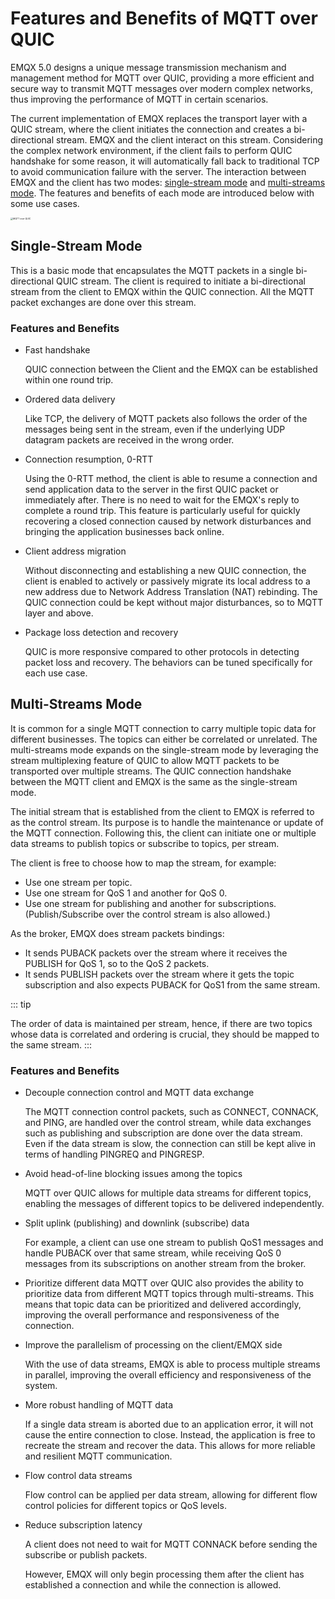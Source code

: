 # Features and Benefits of MQTT over QUIC 

EMQX 5.0 designs a unique message transmission mechanism and management method for MQTT over QUIC, providing a more efficient and secure way to transmit MQTT messages over modern complex networks, thus improving the performance of MQTT in certain scenarios. 

The current implementation of EMQX replaces the transport layer with a QUIC stream, where the client initiates the connection and creates a bi-directional stream. EMQX and the client interact on this stream. Considering the complex network environment, if the client fails to perform QUIC handshake for some reason, it will automatically fall back to traditional TCP to avoid communication failure with the server. The interaction between EMQX and the client has two modes: [single-stream mode](#single-stream-mode) and [multi-streams mode](#multi-streams-mode). The features and benefits of each mode are introduced below with some use cases. 

<img src="/Users/emqx/Documents/GitHub/emqx-docs/en_US/mqtt-over-quic/assets/mqtt-over-quic.png" alt="MQTT over QUIC" style="zoom:25%;" />

## Single-Stream Mode

This is a basic mode that encapsulates the MQTT packets in a single bi-directional QUIC stream. The client is required to initiate a bi-directional stream from the client to EMQX within the QUIC connection. All the MQTT packet exchanges are done over this stream.

### Features and Benefits

- Fast handshake

  QUIC connection between the Client and the EMQX can be established within one round trip.

- Ordered data delivery

  Like TCP, the delivery of MQTT packets also follows the order of the messages being sent in the stream, even if the underlying UDP datagram packets are received in the wrong order.

- Connection resumption, 0-RTT

  Using the 0-RTT method, the client is able to resume a connection and send application data to the server in the first QUIC packet or immediately after. There is no need to wait for the EMQX's reply to complete a round trip.
  This feature is particularly useful for quickly recovering a closed connection caused by network disturbances and bringing the application businesses back online.

- Client address migration

  Without disconnecting and establishing a new QUIC connection, the client is enabled to actively or passively migrate its local address to a new address due to Network Address Translation (NAT) rebinding. The QUIC connection could be kept without major disturbances, so to MQTT layer and above.

- Package loss detection and recovery

  QUIC is more responsive compared to other protocols in detecting packet loss and recovery. The behaviors can be tuned specifically for each use case.

## Multi-Streams Mode

It is common for a single MQTT connection to carry multiple topic data for different businesses. The topics can either be correlated or unrelated. The multi-streams mode expands on the single-stream mode by leveraging the stream multiplexing feature of QUIC to allow MQTT packets to be transported over multiple streams. The QUIC connection handshake between the MQTT client and EMQX is the same as the single-stream mode.

The initial stream that is established from the client to EMQX is referred to as the control stream. Its purpose is to handle the maintenance or update of the MQTT connection. Following this, the client can initiate one or multiple data streams to publish topics or subscribe to topics, per stream.

The client is free to choose how to map the stream, for example:

   - Use one stream per topic.
   - Use one stream for QoS 1 and another for QoS 0.
   - Use one stream for publishing and another for subscriptions. (Publish/Subscribe over the control stream is also allowed.)

 As the broker, EMQX does stream packets bindings:

   - It sends PUBACK packets over the stream where it receives the PUBLISH for QoS 1, so to the QoS 2 packets.
   - It sends PUBLISH packets over the stream where it gets the topic subscription and also expects PUBACK for QoS1 from the same stream.


::: tip

The order of data is maintained per stream, hence, if there are two topics whose data is correlated and ordering is crucial, they should be mapped to the same stream.
:::

### Features and Benefits

   - Decouple connection control and MQTT data exchange

     The MQTT connection control packets, such as CONNECT, CONNACK, and PING, are handled over the control stream, while data exchanges such as publishing and subscription are done over the data stream. Even if the data stream is slow, the connection can still be kept alive in terms of handling PINGREQ and PINGRESP.

   - Avoid head-of-line blocking issues among the topics

     MQTT over QUIC allows for multiple data streams for different topics, enabling the messages of different topics to be delivered independently.

   - Split uplink (publishing) and downlink (subscribe) data

     For example, a client can use one stream to publish QoS1 messages and handle PUBACK over that same stream, while receiving QoS 0 messages from its subscriptions on another stream from the broker.

   - Prioritize different data
     MQTT over QUIC also provides the ability to prioritize data from different MQTT topics through multi-streams. This means that topic data can be prioritized and delivered accordingly, improving the overall performance and responsiveness of the connection. 

   - Improve the parallelism of processing on the client/EMQX side

     With the use of data streams, EMQX is able to process multiple streams in parallel, improving the overall efficiency and responsiveness of the system.

   - More robust handling of MQTT data

     If a single data stream is aborted due to an application error, it will not cause the entire connection to close. Instead, the application is free to recreate the stream and recover the data. This allows for more reliable and resilient MQTT communication.

   - Flow control data streams

     Flow control can be applied per data stream, allowing for different flow control policies for different topics or QoS levels.

   - Reduce subscription latency

     A client does not need to wait for MQTT CONNACK before sending the subscribe or publish packets.

     However, EMQX will only begin processing them after the client has established a connection and while the connection is allowed.